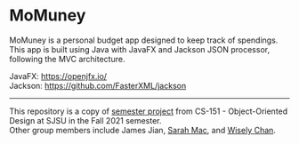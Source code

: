 # MoMuney

MoMuney is a personal budget app designed to keep track of spendings.  
This app is built using Java with JavaFX and Jackson JSON processor, following the MVC architecture.  

JavaFX: https://openjfx.io/  
Jackson: https://github.com/FasterXML/jackson  

---

This repository is a copy of [semester project](https://github.com/wiselyc/CS-151) from CS-151 - Object-Oriented Design at SJSU in the Fall 2021 semester.  
Other group members include James Jian, [Sarah Mac](https://github.com/sarahmac2000), and [Wisely Chan](https://github.com/wiselyc).  
